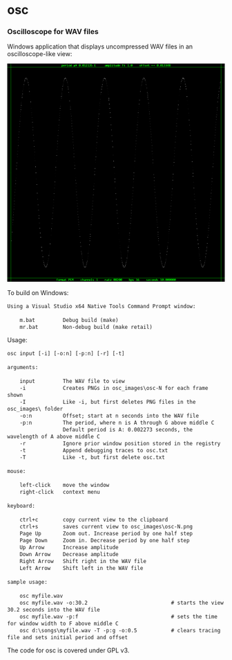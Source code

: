 # osc
### Oscilloscope for WAV files

Windows application that displays uncompressed WAV files in an oscilloscope-like view:

![OSC Screenshot](osc-0.png)

To build on Windows:

    Using a Visual Studio x64 Native Tools Command Prompt window:
    
        m.bat         Debug build (make)
        mr.bat        Non-debug build (make retail)
    
Usage:
    
    osc input [-i] [-o:n] [-p:n] [-r] [-t]
    
    arguments:
        
        input         The WAV file to view
        -i            Creates PNGs in osc_images\osc-N for each frame shown
        -I            Like -i, but first deletes PNG files in the osc_images\ folder
        -o:n          Offset; start at n seconds into the WAV file
        -p:n          The period, where n is A through G above middle C
                      Default period is A: 0.002273 seconds, the wavelength of A above middle C
        -r            Ignore prior window position stored in the registry
        -t            Append debugging traces to osc.txt
        -T            Like -t, but first delete osc.txt
        
    mouse:
    
        left-click    move the window
        right-click   context menu
        
    keyboard:
    
        ctrl+c        copy current view to the clipboard
        ctrl+s        saves current view to osc_images\osc-N.png
        Page Up       Zoom out. Increase period by one half step
        Page Down     Zoom in. Decrease period by one half step
        Up Arrow      Increase amplitude
        Down Arrow    Decrease amplitude
        Right Arrow   Shift right in the WAV file
        Left Arrow    Shift left in the WAV file
        
    sample usage:
    
        osc myfile.wav
        osc myfile.wav -o:30.2                           # starts the view 30.2 seconds into the WAV file
        osc myfile.wav -p:f                              # sets the time for window width to F above middle C
        osc d:\songs\myfile.wav -T -p:g -o:0.5           # clears tracing file and sets initial period and offset
            
The code for osc is covered under GPL v3.
